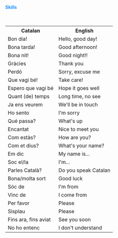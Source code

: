 <h4 style="color:DodgerBlue;">Skills</h4>
<table id="t01">
  <tr>
    <th>Catalan</th>
    <th>English</th> 
  </tr>
  <tr>
    <td>Bon dia!</td>
    <td>Hello, good day!</td> 
  </tr>
  <tr>
    <td>Bona tarda!</td>
    <td>Good afternoon!</td>
  </tr>
  <tr>
    <td>Bona nit!</td>
    <td>Good night!!</td> 
  </tr>
  <tr>
    <td>Gràcies</td>
    <td>Thank you</td>
  </tr>
  <tr>
    <td>Perdó</td>
    <td>Sorry, excuse me</td>
  </tr>
  <tr>
    <td>Que vagi bé!</td>
    <td>Take care!</td>
  </tr>
  <tr>
    <td>Espero que vagi bé</td>
    <td>Hope it goes well</td>
  </tr>
  <tr>
    <td>Quant (de) temps</td>
    <td>Long time, no see</td>
  </tr>
  <tr>
    <td>Ja ens veurem</td>
    <td>We'll be in touch</td>
  </tr>
  <tr>
    <td>Ho sento</td>
    <td>I'm sorry</td>
  </tr>
  <tr>
    <td>Qué passa?</td>
    <td>What's up</td>
  </tr>
  <tr>
    <td>Encantat</td>
    <td>Nice to meet you</td>
  </tr>
  <tr>
    <td>Com estàs?</td>
    <td>How are you?</td>
  </tr>
  <tr>
    <td>Com et dius?</td>
    <td>What's your name?</td>
  </tr>
  <tr>
    <td>Em dic</td>
    <td>My name is...</td>
  </tr>
  <tr>
    <td>Soc el/la</td>
    <td>I'm...</td>
  </tr>
  <tr>
    <td>Parles Català?</td>
    <td>Do you speak Catalan</td>
  </tr>
  <tr>
    <td>Bona/molta sort</td>
    <td>Good luck</td>
  </tr>
  <tr>
    <td>Sóc de</td>
    <td>I'm from</td>
  </tr>
  <tr>
    <td>Vinc de</td>
    <td>I come from</td>
  </tr>
  <tr>
    <td>Per favor</td>
    <td>Please</td>
  </tr>
  <tr>
    <td>Sisplau</td>
    <td>Please</td>
  </tr>
  <tr>
    <td>Fins ara, fins aviat</td>
    <td>See you soon</td>
  </tr>
  <tr>
    <td>No ho entenc</td>
    <td>I don't understand</td>
  </tr>
</table>

